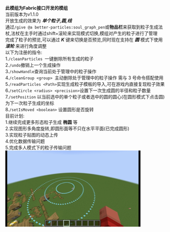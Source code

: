 **此模组为Fabric接口开发的模组**\
当前版本为v1.1.0\
开放生成的效果为 ***单个粒子,圆,线***\
通过`/give @a better-particles:soul_graph_pen`或**物品栏**来获取到粒子生成法杖,法杖在主手时通过shift+滚轮来实现模式切换,模组对产生的粒子进行了管理\
完成了粒子的预览,可以通过 _**K**_ 键来切换是否预览,同时现在支持在 _**圆**_ 模式下使用 _**滚轮**_ 来进行角度调整\
以下为注册的指令:\
1.`/cleanParticles `一键删除所有生成的粒子\
2.`/undo`撤销上一个生成操作\
3.`/showHandle`查询当前处于管理中的粒子操作\
4.`/cleanGroup <group> `主动删除处于管理中的粒子操作 需与 3 号命令搭配使用\
5.`/readParticles <Path>`实现生成粒子模板的导入,可在游戏内直接复现粒子效果\
6.`/setCircle <radius> <precision>`设置下一次生成圆的半径和粒子数量\
7.`/setPosition` 以当前选中的单个粒子或者选中的圆的圆心(在圆形模式下点击圆)为下一次粒子生成的坐标\
8.`/setIsMoved <boolean>` 设置圆形是否旋转\
目前计划:\
1.继续完成更多形态粒子生成 **椭圆** 等\
2.实现图形多角度旋转,即圆形面等不只在水平平面(已完成圆形)\
3.实现粒子贴图的动态上传\
4.优化数据传输问题\
5.完成多人模式下的粒子传输问题\
![演示](docs/image/v1.1.0.gif)
